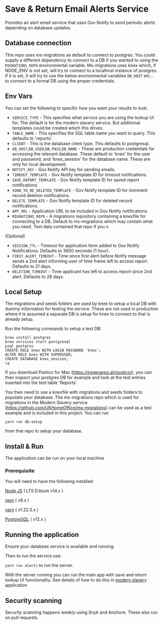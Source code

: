 # Save & Return Email Alerts Service
Provides an alert email service that uses Gov Notify to send periodic alerts depending on database updates.

## Database connection
This repo uses ms-migrations as default to connect to postgres. You could supply a different dependency to connect to a DB if you wanted to using the `MIGRATIONS_REPO` environmental variable. Ms-migrations uses knex which, if NODE_ENV is not set, will try to connect to a localhost instance of postgres. If it is set, it will try to use the below environmental variables `DB_HOST` etc... to connect to a formal DB using the proper credentials.

## Env Vars
You can set the following to specific how you want your results to look:
- `SERVICE_TYPE` - This specifies what service you are using the lookup UI for. The default is for the modern slavery service. But additional templates could be created which this drives.
- `TABLE_NAME` - This specifies the SQL table name you want to query. This defaults to 'reports'.
- `CLIENT` - This is the database client type. This defaults to postgresql.
- `DB_HOST`,`DB_USER`,`DB_PASS`,`DB_NAME` - These are production credentials for accessing the relevant database. These default to 'knex' for the user and password, and 'knex_session' for the database name. These are only for local development.
- `NOTIFY_KEY` - Gov Notify API key for sending emails.
- `TIMEOUT_TEMPLATE` - Gov Notify template ID for timeout notifications.
- `SAVE_REPORT_TEMPLATE` - Gov Notify template ID for saved report notifications.
- `SOON_TO_BE_DELETED_TEMPLATE` - Gov Notify template ID for imminent record deletion notifications.
- `DELETE_TEMPLATE` - Gov Notify template ID for deleted record notifications.
- `APP_URL` - Application URL to be included in Gov Notify notifications.
- `MIGRATIONS_REPO` - A migrations repository containing a knexfile for connecting to a DB. Default to ms-migrations which may contain what you need. Test data contained that repo if you n

(Optional)
- `SESSION_TTL` - Timeout for application form added to Gov Notify Notifications. Defaults to 3600 seconds (1 hour).
- `FIRST_ALERT_TIMEOUT` - Time since first alert before Notify message sends a 2nd alert informing user of time frame left to access report. Defaults to 21 days.
- `DELETION_TIMEOUT` - Time applicant has left to access report since 2nd alert. Defaults to 28 days.

## Local Setup
The migrations and seeds folders are used by knex to setup a local DB with dummy information for testing the service. These are not used in production where it is assumed a separate DB is setup for knex to connect to that is already setup.

Run the following commands to setup a test DB:
```
brew install postgres
brew services start postgresql
psql postgres
CREATE ROLE knex WITH LOGIN PASSWORD 'knex';
ALTER ROLE knex WITH SUPERUSER;
CREATE DATABASE knex_session;
\q
```
If you download Postico for Mac (https://eggerapps.at/postico/), you can then inspect your postgres DB for example and look at the test entries inserted into the test table 'Reports'.

You then need to use a knexfile with migrations and seeds folders to populate your database.
The ms-migrations repo which is used for migrations in the Modern Slavery service (https://github.com/UKHomeOffice/ms-migrations) can be used as a test example and is included in this project. You can run
```
yarn run db:setup
```
from that repo to setup your database.

## Install & Run <a name="install-and-run"></a>
The application can be run on your local machine

### Prerequisite <a name="prerequisites"></a>
You will need to have the following installed:

[Node JS](https://nodejs.org/en/download/releases/) ( LTS Erbium v14.x )

[npm](https://www.npmjs.com/get-npm) ( v6.x )

[yarn](https://classic.yarnpkg.com/en/docs/install/#mac-stable) ( v1.22.5.x )

[PostgreSQL](https://www.postgresql.org/download/) ( v12.x )

## Running the application

Ensure your database service is available and running.

Then to run the service use:

 ```yarn run alerts``` to run the server.

With the server running you can run the main app with save and return lookup UI functionality.
See details of how to do this in [modern slavery](https://github.com/UKHomeOffice/modern-slavery) application

## Security scanning
Security scanning happens weekly using Snyk and Anchore. These also run on pull requests.
